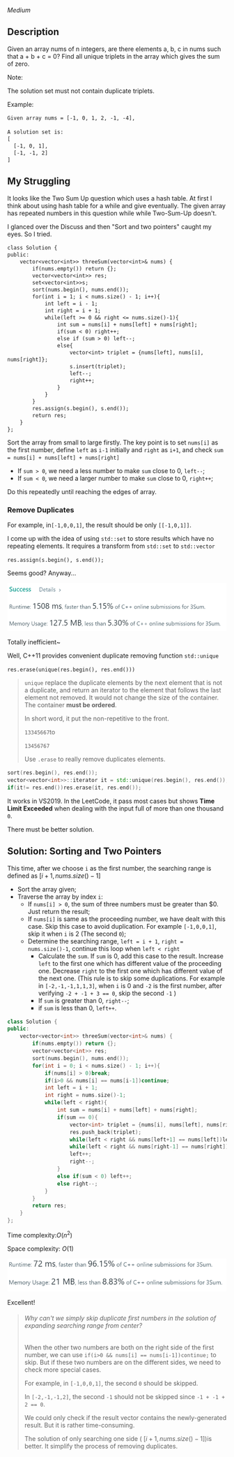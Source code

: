 *Medium*

## Description

Given an array nums of n integers, are there elements a, b, c in nums such that a + b + c = 0? Find all unique triplets in the array which gives the sum of zero.

Note:

The solution set must not contain duplicate triplets.

Example:

```
Given array nums = [-1, 0, 1, 2, -1, -4],

A solution set is:
[
  [-1, 0, 1],
  [-1, -1, 2]
]
```



## My Struggling

It looks like the Two Sum Up question which uses a hash table. At first I think about using hash table for a while and give eventually. The given array has repeated numbers in this question while while Two-Sum-Up doesn't.

I glanced over the Discuss and then "Sort and two pointers" caught my eyes. So I tried.

```
class Solution {
public:
    vector<vector<int>> threeSum(vector<int>& nums) {
        if(nums.empty()) return {};
        vector<vector<int>> res;
        set<vector<int>>s;
        sort(nums.begin(), nums.end());
        for(int i = 1; i < nums.size() - 1; i++){
            int left = i - 1;
            int right = i + 1;
            while(left >= 0 && right <= nums.size()-1){
            	int sum = nums[i] + nums[left] + nums[right];
                if(sum < 0) right++;
                else if (sum > 0) left--;
                else{
                    vector<int> triplet = {nums[left], nums[i], nums[right]};
                    s.insert(triplet);
                    left--;
                    right++;
                }
            }
        }
        res.assign(s.begin(), s.end());
        return res;
    }
};
```

Sort the array from small to large firstly. The key point is to set `nums[i]` as the first number, define `left` as `i-1` initially and `right` as `i+1`, and check `sum = nums[i] + nums[left] + nums[right] ` 

- If `sum > 0`, we need a less number to make `sum` close to $0$, `left--`;
- If `sum < 0`, we need a larger number to make `sum` close to $0$, `right++`;

Do this repeatedly until reaching the edges of array.

### Remove Duplicates

For example, in`[-1,0,0,1]`, the result should be only `[[-1,0,1]]`. 

I come up with the idea of using `std::set` to store results which have no repeating elements. It requires a transform from `std::set` to `std::vector`

`res.assign(s.begin(), s.end());`

Seems good? Anyway...

<img src="15.3Sum.assets/image-20200515181710967.png" alt="image-20200515181710967" style="zoom: 67%;" />

Totally inefficient~

Well, C++11 provides convenient duplicate removing function `std::unique`

`res.erase(unique(res.begin(), res.end()))`

> `unique` replace the duplicate elements by the next element that is not a duplicate, and return an iterator to the element that follows the last element not removed. It would not change the size of the container. The container **must be ordered**.
>
> In short word, it put the non-repetitive to the front.
>
> `13345667`to
>
> `13456767`
>
> Use `.erase` to really remove duplicates elements. 

```c++
sort(res.begin(), res.end());
vector<vector<int>>::iterator it = std::unique(res.begin(), res.end());
if(it!= res.end())res.erase(it, res.end());
```

It works in VS2019. In the LeetCode, it pass most cases but shows **Time Limit Exceeded** when dealing with the input full of more than one thousand `0`.

There must be better solution.



## Solution: Sorting and Two Pointers

This time, after we choose `i` as the first number, the searching range is defined as $[i+1, nums.size()-1]$

- Sort the array given;
- Traverse the array by index `i`:
  - If `nums[i] > 0`,  the sum of three numbers must be greater than $0. Just return the result;
  - If `nums[i]` is same as the proceeding number, we have dealt with this case. Skip this case to avoid duplication. For example `[-1,0,0,1]`, skip it when `i` is $2$ (The second `0`);
  - Determine the searching range, `left = i + 1`, `right = nums.size()-1`, continue this loop when `left < right`
    - Calculate the `sum`. If `sum` is $0$, add this case to the result. Increase `left` to the first one which has different value of the proceeding one. Decrease `right` to the first one which has different value of the next one. (This rule is to skip some duplications. For example in `[-2,-1,-1,1,1,3]`, when `i` is $0$ and `-2` is the first number, after verifying `-2 + -1 + 3 == 0`, skip the second `-1` )
    - If `sum` is greater than $0$, `right--`;
    - if `sum` is less than $0$, `left++`.

```c++
class Solution {
public:
    vector<vector<int>> threeSum(vector<int>& nums) {
        if(nums.empty()) return {};
        vector<vector<int>> res;
        sort(nums.begin(), nums.end());
        for(int i = 0; i < nums.size() - 1; i++){
            if(nums[i] > 0)break;
            if(i>0 && nums[i] == nums[i-1])continue;
            int left = i + 1;
            int right = nums.size()-1;
            while(left < right){
            	int sum = nums[i] + nums[left] + nums[right];
                if(sum == 0){
                    vector<int> triplet = {nums[i], nums[left], nums[right]};
                    res.push_back(triplet);
                    while(left < right && nums[left+1] == nums[left])left++;
                    while(left < right && nums[right-1] == nums[right])right--;
                    left++;
                    right--;
                }
                else if(sum < 0) left++;
                else right--;
            }
        }
        return res;
    }
};
```

Time complexity:$O(n^2)$

Space complexity: $O(1)$

<img src="15.3Sum.assets/image-20200515203757210.png" alt="image-20200515203757210" style="zoom:67%;" />

Excellent!

> ###### Why can't we simply skip duplicate first numbers in the solution of expanding searching range from center?
>
> When the other two numbers are both on the right side of the first number, we can use `if(i>0 && nums[i] == nums[i-1])continue;` to skip. But if these two numbers are on the different sides, we need to check more special cases.
>
> For example, in `[-1,0,0,1]`, the second `0` should be skipped.
>
> In `[-2,-1,-1,2]`, the second `-1` should not be skipped since `-1 + -1 + 2 == 0`.
>
> We could only check if the result vector contains the newly-generated result. But it is rather time-consuming.
>
> The solution of only searching one side ( $[i+1, nums.size()-1]$)is better. It simplify the process of removing duplicates.

